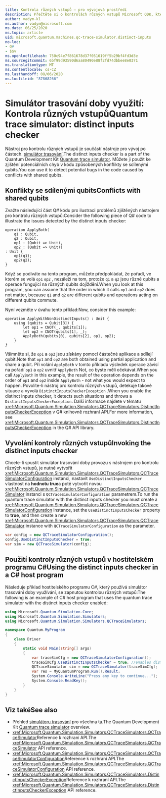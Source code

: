 ```yaml
---
title: Kontrola různých vstupů – pro vývojová prostředí
description: Přečtěte si o kontrolách různých vstupů Microsoft QDK, které používají simulátor trasování doby využívání, ke kontrole Q# kódu pro potenciální konflikty se sdílenými qubits.
author: vadym-kl
ms.author: vadym@microsoft.com
ms.date: 06/25/2020
ms.topic: article
uid: microsoft.quantum.machines.qc-trace-simulator.distinct-inputs
no-loc:
- Q#
- $$v
ms.openlocfilehash: 750c94e7f861678d37f051619ff5b29bf4fd3d3e
ms.sourcegitcommit: 6bf99d93590d6aa80490e88f2fd74dbbee8e0371
ms.translationtype: MT
ms.contentlocale: cs-CZ
ms.lasthandoff: 08/06/2020
ms.locfileid: "87868266"
---
```

# <a name="quantum-trace-simulator-distinct-inputs-checker"></a><span data-ttu-id="c0619-103">Simulátor trasování doby využití: Kontrola různých vstupů</span><span class="sxs-lookup"><span data-stu-id="c0619-103">Quantum trace simulator: distinct inputs checker</span></span>

<span data-ttu-id="c0619-104">Nástroj pro kontrolu různých vstupů je součástí nástroje pro vývoj po částech. [simulátor trasování](xref:microsoft.quantum.machines.qc-trace-simulator.intro).</span><span class="sxs-lookup"><span data-stu-id="c0619-104">The distinct inputs checker is a part of the Quantum Development Kit [Quantum trace simulator](xref:microsoft.quantum.machines.qc-trace-simulator.intro).</span></span> <span data-ttu-id="c0619-105">Můžete ji použít ke zjištění potenciálních chyb v kódu způsobených konflikty se sdílenými qubits.</span><span class="sxs-lookup"><span data-stu-id="c0619-105">You can use it to detect potential bugs in the code caused by conflicts with shared qubits.</span></span> 

## <a name="conflicts-with-shared-qubits"></a><span data-ttu-id="c0619-106">Konflikty se sdílenými qubits</span><span class="sxs-lookup"><span data-stu-id="c0619-106">Conflicts with shared qubits</span></span>

<span data-ttu-id="c0619-107">Zvažte následující část Q# kódu pro ilustraci problémů zjištěných nástrojem pro kontrolu různých vstupů:</span><span class="sxs-lookup"><span data-stu-id="c0619-107">Consider the following piece of Q# code to illustrate the issues detected by the distinct inputs checker:</span></span>

```qsharp
operation ApplyBoth(
    q1 : Qubit,
    q2 : Qubit,
    op1 : (Qubit => Unit),
    op2 : (Qubit => Unit))
: Unit {
    op1(q1);
    op2(q2);
}
```

<span data-ttu-id="c0619-108">Když se podíváte na tento program, můžete předpokládat, že pořadí, ve kterém se volá `op1` `op2` , nezáleží na tom, protože `q1` a `q2` jsou různé qubits a operace fungující na různých qubits dojíždění.</span><span class="sxs-lookup"><span data-stu-id="c0619-108">When you look at this program, you can assume that the order in which it calls `op1` and `op2` does not matter, because `q1` and `q2` are different qubits and operations acting on different qubits commute.</span></span> 

<span data-ttu-id="c0619-109">Nyní vezměte v úvahu tento příklad:</span><span class="sxs-lookup"><span data-stu-id="c0619-109">Now, consider this example:</span></span>

```qsharp
operation ApplyWithNonDistinctInputs() : Unit {
    using (qubits = Qubit[3]) {
        let op1 = CNOT(_, qubits[1]);
        let op2 = CNOT(qubits[1], _);
        ApplyBoth(qubits[0], qubits[2], op1, op2);
    }
}
```

<span data-ttu-id="c0619-110">Všimněte si, že `op1` a `op2` jsou získány pomocí částečné aplikace a sdílejí qubit.</span><span class="sxs-lookup"><span data-stu-id="c0619-110">Note that `op1` and `op2` are both obtained using partial application and share a qubit.</span></span> <span data-ttu-id="c0619-111">Při volání `ApplyBoth` v tomto příkladu výsledek operace závisí na pořadí `op1` a `op2` uvnitř `ApplyBoth` Not, co byste měli očekávat.</span><span class="sxs-lookup"><span data-stu-id="c0619-111">When you call `ApplyBoth` in this example, the result of the operation depends on the order of `op1` and `op2` inside `ApplyBoth` - not what you would expect to happen.</span></span> <span data-ttu-id="c0619-112">Povolíte-li nástroj pro kontrolu různých vstupů, detekuje takové situace a vyvolá `DistinctInputsCheckerException` .</span><span class="sxs-lookup"><span data-stu-id="c0619-112">When you enable the distinct inputs checker, it detects such situations and throws a `DistinctInputsCheckerException`.</span></span> <span data-ttu-id="c0619-113">Další informace najdete v tématu <xref:Microsoft.Quantum.Simulation.Simulators.QCTraceSimulators.DistinctInputsCheckerException> v Q# knihovně rozhraní API.</span><span class="sxs-lookup"><span data-stu-id="c0619-113">For more information, see <xref:Microsoft.Quantum.Simulation.Simulators.QCTraceSimulators.DistinctInputsCheckerException> in the Q# API library.</span></span>

## <a name="invoking-the-distinct-inputs-checker"></a><span data-ttu-id="c0619-114">Vyvolání kontroly různých vstupů</span><span class="sxs-lookup"><span data-stu-id="c0619-114">Invoking the distinct inputs checker</span></span>

<span data-ttu-id="c0619-115">Chcete-li spustit simulátor trasování doby provozu s nástrojem pro kontrolu různých vstupů, je nutné vytvořit <xref:Microsoft.Quantum.Simulation.Simulators.QCTraceSimulators.QCTraceSimulatorConfiguration> instanci, nastavit `UseDistinctInputsChecker` vlastnost na **hodnotu true**a poté vytvořit novou <xref:Microsoft.Quantum.Simulation.Simulators.QCTraceSimulators.QCTraceSimulator> instanci s `QCTraceSimulatorConfiguration` parametrem.</span><span class="sxs-lookup"><span data-stu-id="c0619-115">To run the quantum trace simulator with the distinct inputs checker you must create a <xref:Microsoft.Quantum.Simulation.Simulators.QCTraceSimulators.QCTraceSimulatorConfiguration> instance, set the `UseDistinctInputsChecker` property to **true**, and then create a new <xref:Microsoft.Quantum.Simulation.Simulators.QCTraceSimulators.QCTraceSimulator> instance with `QCTraceSimulatorConfiguration` as the parameter.</span></span> 

```csharp
var config = new QCTraceSimulatorConfiguration();
config.UseDistinctInputsChecker = true;
var sim = new QCTraceSimulator(config);
```

## <a name="using-the-distinct-inputs-checker-in-a-c-host-program"></a><span data-ttu-id="c0619-116">Použití kontroly různých vstupů v hostitelském programu C#</span><span class="sxs-lookup"><span data-stu-id="c0619-116">Using the distinct inputs checker in a C# host program</span></span>

<span data-ttu-id="c0619-117">Následuje příklad hostitelského programu C#, který používá simulátor trasování doby využívání, se zapnutou kontrolou různých vstupů:</span><span class="sxs-lookup"><span data-stu-id="c0619-117">The following is an example of C# host program that uses the quantum trace simulator with the distinct inputs checker enabled:</span></span>

```csharp
using Microsoft.Quantum.Simulation.Core;
using Microsoft.Quantum.Simulation.Simulators;
using Microsoft.Quantum.Simulation.Simulators.QCTraceSimulators;

namespace Quantum.MyProgram
{
    class Driver
    {
        static void Main(string[] args)
        {
            var traceSimCfg = new QCTraceSimulatorConfiguration();
            traceSimCfg.UseDistinctInputsChecker = true; //enables distinct inputs checker
            QCTraceSimulator sim = new QCTraceSimulator(traceSimCfg);
            var res = MyQuantumProgram.Run().Result;
            System.Console.WriteLine("Press any key to continue...");
            System.Console.ReadKey();
        }
    }
}
```

## <a name="see-also"></a><span data-ttu-id="c0619-118">Viz také</span><span class="sxs-lookup"><span data-stu-id="c0619-118">See also</span></span>

- <span data-ttu-id="c0619-119">Přehled [simulátoru trasování](xref:microsoft.quantum.machines.qc-trace-simulator.intro) pro všechna ta.</span><span class="sxs-lookup"><span data-stu-id="c0619-119">The Quantum Development Kit [Quantum trace simulator](xref:microsoft.quantum.machines.qc-trace-simulator.intro) overview.</span></span>
- <span data-ttu-id="c0619-120"><xref:Microsoft.Quantum.Simulation.Simulators.QCTraceSimulators.QCTraceSimulator>Reference k rozhraní API.</span><span class="sxs-lookup"><span data-stu-id="c0619-120">The <xref:Microsoft.Quantum.Simulation.Simulators.QCTraceSimulators.QCTraceSimulator> API reference.</span></span>
- <span data-ttu-id="c0619-121"><xref:Microsoft.Quantum.Simulation.Simulators.QCTraceSimulators.QCTraceSimulatorConfiguration>Reference k rozhraní API.</span><span class="sxs-lookup"><span data-stu-id="c0619-121">The <xref:Microsoft.Quantum.Simulation.Simulators.QCTraceSimulators.QCTraceSimulatorConfiguration> API reference.</span></span>
- <span data-ttu-id="c0619-122"><xref:Microsoft.Quantum.Simulation.Simulators.QCTraceSimulators.DistinctInputsCheckerException>Reference k rozhraní API.</span><span class="sxs-lookup"><span data-stu-id="c0619-122">The <xref:Microsoft.Quantum.Simulation.Simulators.QCTraceSimulators.DistinctInputsCheckerException> API reference.</span></span>

